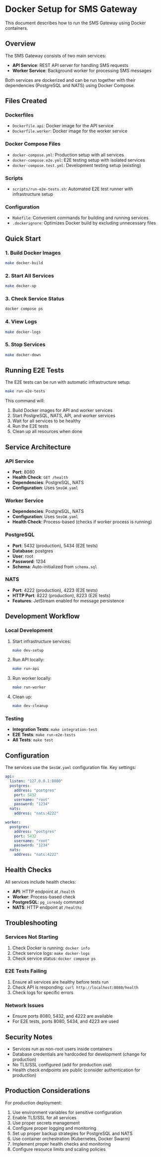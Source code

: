 # Docker Setup for SMS Gateway

This document describes how to run the SMS Gateway using Docker containers.

## Overview

The SMS Gateway consists of two main services:
- **API Service**: REST API server for handling SMS requests
- **Worker Service**: Background worker for processing SMS messages

Both services are dockerized and can be run together with their dependencies (PostgreSQL and NATS) using Docker Compose.

## Files Created

### Dockerfiles
- `Dockerfile.api`: Docker image for the API service
- `Dockerfile.worker`: Docker image for the worker service

### Docker Compose Files
- `docker-compose.yml`: Production setup with all services
- `docker-compose.e2e.yml`: E2E testing setup with isolated services
- `docker-compose.test.yml`: Development testing setup (existing)

### Scripts
- `scripts/run-e2e-tests.sh`: Automated E2E test runner with infrastructure setup

### Configuration
- `Makefile`: Convenient commands for building and running services
- `.dockerignore`: Optimizes Docker build by excluding unnecessary files

## Quick Start

### 1. Build Docker Images
```bash
make docker-build
```

### 2. Start All Services
```bash
make docker-up
```

### 3. Check Service Status
```bash
docker compose ps
```

### 4. View Logs
```bash
make docker-logs
```

### 5. Stop Services
```bash
make docker-down
```

## Running E2E Tests

The E2E tests can be run with automatic infrastructure setup:

```bash
make run-e2e-tests
```

This command will:
1. Build Docker images for API and worker services
2. Start PostgreSQL, NATS, API, and worker services
3. Wait for all services to be healthy
4. Run the E2E tests
5. Clean up all resources when done

## Service Architecture

### API Service
- **Port**: 8080
- **Health Check**: `GET /health`
- **Dependencies**: PostgreSQL, NATS
- **Configuration**: Uses `SmsGW.yaml`

### Worker Service
- **Dependencies**: PostgreSQL, NATS
- **Configuration**: Uses `SmsGW.yaml`
- **Health Check**: Process-based (checks if worker process is running)

### PostgreSQL
- **Port**: 5432 (production), 5434 (E2E tests)
- **Database**: postgres
- **User**: root
- **Password**: 1234
- **Schema**: Auto-initialized from `schema.sql`

### NATS
- **Port**: 4222 (production), 4223 (E2E tests)
- **HTTP Port**: 8222 (production), 8223 (E2E tests)
- **Features**: JetStream enabled for message persistence

## Development Workflow

### Local Development
1. Start infrastructure services:
   ```bash
   make dev-setup
   ```

2. Run API locally:
   ```bash
   make run-api
   ```

3. Run worker locally:
   ```bash
   make run-worker
   ```

4. Clean up:
   ```bash
   make dev-cleanup
   ```

### Testing
- **Integration Tests**: `make integration-test`
- **E2E Tests**: `make run-e2e-tests`
- **All Tests**: `make test`

## Configuration

The services use the `SmsGW.yaml` configuration file. Key settings:

```yaml
api:
  listen: "127.0.0.1:8080"
  postgres:
    address: "postgres"
    port: 5432
    username: "root"
    password: "1234"
  nats:
    address: "nats:4222"

worker:
  postgres:
    address: "postgres"
    port: 5432
    username: "root"
    password: "1234"
  nats:
    address: "nats:4222"
```

## Health Checks

All services include health checks:

- **API**: HTTP endpoint at `/health`
- **Worker**: Process-based check
- **PostgreSQL**: `pg_isready` command
- **NATS**: HTTP endpoint at `/healthz`

## Troubleshooting

### Services Not Starting
1. Check Docker is running: `docker info`
2. Check service logs: `make docker-logs`
3. Check service status: `docker compose ps`

### E2E Tests Failing
1. Ensure all services are healthy before tests run
2. Check API is responding: `curl http://localhost:8080/health`
3. Check logs for specific errors

### Network Issues
- Ensure ports 8080, 5432, and 4222 are available
- For E2E tests, ports 8080, 5434, and 4223 are used

## Security Notes

- Services run as non-root users inside containers
- Database credentials are hardcoded for development (change for production)
- No TLS/SSL configured (add for production use)
- Health check endpoints are public (consider authentication for production)

## Production Considerations

For production deployment:
1. Use environment variables for sensitive configuration
2. Enable TLS/SSL for all services
3. Use proper secrets management
4. Configure proper logging and monitoring
5. Set up proper backup strategies for PostgreSQL and NATS
6. Use container orchestration (Kubernetes, Docker Swarm)
7. Implement proper health checks and monitoring
8. Configure resource limits and scaling policies